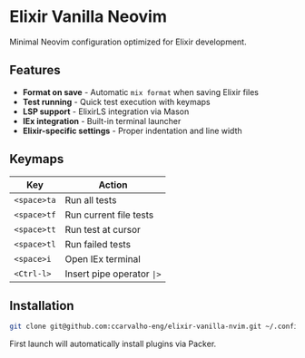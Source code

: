 # Elixir Vanilla Neovim

Minimal Neovim configuration optimized for Elixir development.

## Features

- **Format on save** - Automatic `mix format` when saving Elixir files
- **Test running** - Quick test execution with keymaps
- **LSP support** - ElixirLS integration via Mason
- **IEx integration** - Built-in terminal launcher
- **Elixir-specific settings** - Proper indentation and line width

## Keymaps

| Key | Action |
|-----|--------|
| `<space>ta` | Run all tests |
| `<space>tf` | Run current file tests |
| `<space>tt` | Run test at cursor |
| `<space>tl` | Run failed tests |
| `<space>i` | Open IEx terminal |
| `<Ctrl-l>` | Insert pipe operator `\|>` |

## Installation

```bash
git clone git@github.com:ccarvalho-eng/elixir-vanilla-nvim.git ~/.config/nvim
```

First launch will automatically install plugins via Packer.